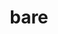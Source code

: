 ---
category: 4-letters
denotation: null
name: bare
reference_link: https://www.etymonline.com/word/bare
root_language: null
root_name: null
title: bare
type: free
word_sums:
- respelling: bare
  sum: 'Bare + '
---